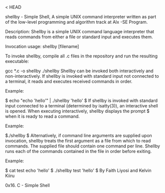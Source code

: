 < HEAD

shellby - Simple Shell, A simple UNIX command interpreter written as part of the low-level programming and algorithm track at Alx -SE Program.

Description: Shellby is a simple UNIX command language interpreter that reads commands from either a file or standard input and executes them.

Invocation usage: shellby [filename]

To invoke shellby, compile all .c files in the repository and run the resulting executable:

gcc *.c -o shellby ./shellby Shellby can be invoked both interactively and non-interactively. If shellby is invoked with standard input not connected to a terminal, it reads and executes received commands in order.

Example:

$ echo "echo 'hello'" | ./shellby 'hello' $ If shellby is invoked with standard input connected to a terminal (determined by isatty(3)), an interactive shell is opened. When executing interactively, shellby displays the prompt $ when it is ready to read a command.

Example:

$./shellby $ Alternatively, if command line arguments are supplied upon invocation, shellby treats the first argument as a file from which to read commands. The supplied file should contain one command per line. Shellby runs each of the commands contained in the file in order before exiting.

Example:

$ cat test echo 'hello' $ ./shellby test 'hello' $
By Faith Liyosi and Kelvin Kiiru


0x16. C - Simple Shell

